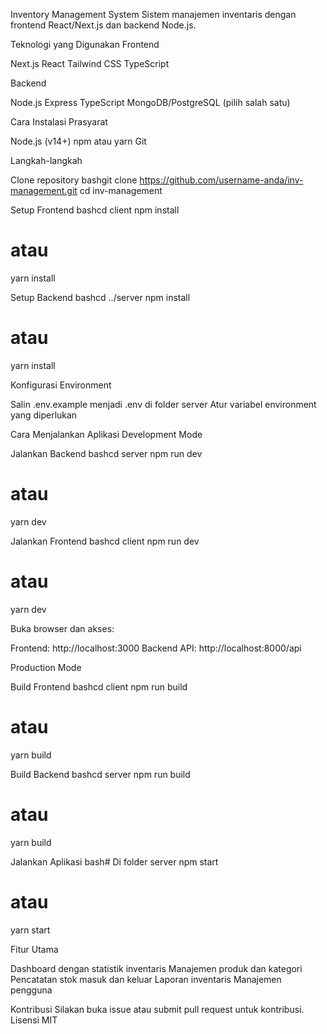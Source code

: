 Inventory Management System
Sistem manajemen inventaris dengan frontend React/Next.js dan backend Node.js.

Teknologi yang Digunakan
Frontend

Next.js
React
Tailwind CSS
TypeScript

Backend

Node.js
Express
TypeScript
MongoDB/PostgreSQL (pilih salah satu)

Cara Instalasi
Prasyarat

Node.js (v14+)
npm atau yarn
Git

Langkah-langkah

Clone repository
bashgit clone https://github.com/username-anda/inv-management.git
cd inv-management

Setup Frontend
bashcd client
npm install

# atau

yarn install

Setup Backend
bashcd ../server
npm install

# atau

yarn install

Konfigurasi Environment

Salin .env.example menjadi .env di folder server
Atur variabel environment yang diperlukan

Cara Menjalankan Aplikasi
Development Mode

Jalankan Backend
bashcd server
npm run dev

# atau

yarn dev

Jalankan Frontend
bashcd client
npm run dev

# atau

yarn dev

Buka browser dan akses:

Frontend: http://localhost:3000
Backend API: http://localhost:8000/api

Production Mode

Build Frontend
bashcd client
npm run build

# atau

yarn build

Build Backend
bashcd server
npm run build

# atau

yarn build

Jalankan Aplikasi
bash# Di folder server
npm start

# atau

yarn start

Fitur Utama

Dashboard dengan statistik inventaris
Manajemen produk dan kategori
Pencatatan stok masuk dan keluar
Laporan inventaris
Manajemen pengguna

Kontribusi
Silakan buka issue atau submit pull request untuk kontribusi.
Lisensi
MIT
